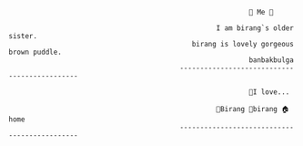 

                                                               🦊 Me 🦊
                                                               
                                                       I am birang`s older sister.
                                                 birang is lovely gorgeous brown puddle.
                                                               banbakbulga
                                              ---------------------------------------------
                                               
                                                               🖤I love...
                                                             
                                                       🐾Birang 🐶birang 🏠home
                                              ---------------------------------------------
